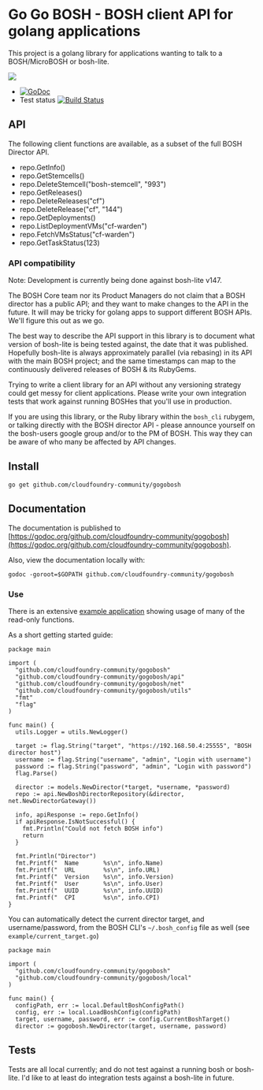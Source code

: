 # Go Go BOSH - BOSH client API for golang applications

This project is a golang library for applications wanting to talk to a BOSH/MicroBOSH or bosh-lite.

<a href='http://www.babygopher.com'><img src='https://raw2.github.com/drnic/babygopher-site/gh-pages/images/babygopher-badge.png' ></a>

* [![GoDoc](https://godoc.org/github.com/cloudfoundry-community/gogobosh?status.png)](https://godoc.org/github.com/cloudfoundry-community/gogobosh)
* Test status [![Build Status](https://travis-ci.org/cloudfoundry-community/gogobosh.svg)](https://travis-ci.org/cloudfoundry-community/gogobosh)


## API

The following client functions are available, as a subset of the full BOSH Director API.

* repo.GetInfo()
* repo.GetStemcells()
* repo.DeleteStemcell("bosh-stemcell", "993")
* repo.GetReleases()
* repo.DeleteReleases("cf")
* repo.DeleteRelease("cf", "144")
* repo.GetDeployments()
* repo.ListDeploymentVMs("cf-warden")
* repo.FetchVMsStatus("cf-warden")
* repo.GetTaskStatus(123)

### API compatibility

Note: Development is currently being done against bosh-lite v147.

The BOSH Core team nor its Product Managers do not claim that a BOSH director has a public API; and they want to make changes to the API in the future. It will may be tricky for golang apps to support different BOSH APIs. We'll figure this out as we go.

The best way to describe the API support in this library is to document what version of bosh-lite is being tested against, the date that it was published. Hopefully bosh-lite is always approximately parallel (via rebasing) in its API with the main BOSH project; and the same timestamps can map to the continuously delivered releases of BOSH & its RubyGems.

Trying to write a client library for an API without any versioning strategy could get messy for client applications. Please write your own integration tests that work against running BOSHes that you'll use in production.

If you are using this library, or the Ruby library within the `bosh_cli` rubygem, or talking directly with the BOSH director API - please announce yourself on the bosh-users google group and/or to the PM of BOSH. This way they can be aware of who many be affected by API changes.

## Install

```
go get github.com/cloudfoundry-community/gogobosh
````

## Documentation

The documentation is published to [https://godoc.org/github.com/cloudfoundry-community/gogobosh](https://godoc.org/github.com/cloudfoundry-community/gogobosh).

Also, view the documentation locally with:

```
godoc -goroot=$GOPATH github.com/cloudfoundry-community/gogobosh
```

### Use

There is an extensive [example application](https://github.com/cloudfoundry-community/gogobosh/blob/master/example/bosh-lite-example.go) showing usage of many of the read-only functions.

As a short getting started guide:

``` golang
package main

import (
  "github.com/cloudfoundry-community/gogobosh"
  "github.com/cloudfoundry-community/gogobosh/api"
  "github.com/cloudfoundry-community/gogobosh/net"
  "github.com/cloudfoundry-community/gogobosh/utils"
  "fmt"
  "flag"
)

func main() {
  utils.Logger = utils.NewLogger()

  target := flag.String("target", "https://192.168.50.4:25555", "BOSH director host")
  username := flag.String("username", "admin", "Login with username")
  password := flag.String("password", "admin", "Login with password")
  flag.Parse()

  director := models.NewDirector(*target, *username, *password)
  repo := api.NewBoshDirectorRepository(&director, net.NewDirectorGateway())

  info, apiResponse := repo.GetInfo()
  if apiResponse.IsNotSuccessful() {
    fmt.Println("Could not fetch BOSH info")
    return
  }

  fmt.Println("Director")
  fmt.Printf("  Name       %s\n", info.Name)
  fmt.Printf("  URL        %s\n", info.URL)
  fmt.Printf("  Version    %s\n", info.Version)
  fmt.Printf("  User       %s\n", info.User)
  fmt.Printf("  UUID       %s\n", info.UUID)
  fmt.Printf("  CPI        %s\n", info.CPI)
}
```

You can automatically detect the current director target, and username/password, from the BOSH CLI's `~/.bosh_config` file as well (see `example/current_target.go`)

```golang
package main

import (
  "github.com/cloudfoundry-community/gogobosh"
  "github.com/cloudfoundry-community/gogobosh/local"
)

func main() {
  configPath, err := local.DefaultBoshConfigPath()
  config, err := local.LoadBoshConfig(configPath)
  target, username, password, err := config.CurrentBoshTarget()
  director := gogobosh.NewDirector(target, username, password)
```

## Tests

Tests are all local currently; and do not test against a running bosh or bosh-lite. I'd like to at least do integration tests against a bosh-lite in future.

